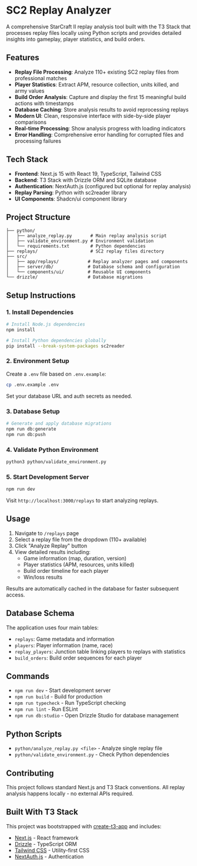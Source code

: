 # SC2 Replay Analyzer

A comprehensive StarCraft II replay analysis tool built with the T3 Stack that processes replay files locally using Python scripts and provides detailed insights into gameplay, player statistics, and build orders.

## Features

- **Replay File Processing**: Analyze 110+ existing SC2 replay files from professional matches
- **Player Statistics**: Extract APM, resource collection, units killed, and army values
- **Build Order Analysis**: Capture and display the first 15 meaningful build actions with timestamps
- **Database Caching**: Store analysis results to avoid reprocessing replays
- **Modern UI**: Clean, responsive interface with side-by-side player comparisons
- **Real-time Processing**: Show analysis progress with loading indicators
- **Error Handling**: Comprehensive error handling for corrupted files and processing failures

## Tech Stack

- **Frontend**: Next.js 15 with React 19, TypeScript, Tailwind CSS
- **Backend**: T3 Stack with Drizzle ORM and SQLite database  
- **Authentication**: NextAuth.js (configured but optional for replay analysis)
- **Replay Parsing**: Python with sc2reader library
- **UI Components**: Shadcn/ui component library

## Project Structure

```
├── python/
│   ├── analyze_replay.py       # Main replay analysis script
│   ├── validate_environment.py # Environment validation
│   └── requirements.txt        # Python dependencies
├── replays/                    # SC2 replay files directory
├── src/
│   ├── app/replays/           # Replay analyzer pages and components
│   ├── server/db/             # Database schema and configuration
│   └── components/ui/         # Reusable UI components
└── drizzle/                   # Database migrations
```

## Setup Instructions

### 1. Install Dependencies

```bash
# Install Node.js dependencies
npm install

# Install Python dependencies globally
pip install --break-system-packages sc2reader
```

### 2. Environment Setup

Create a `.env` file based on `.env.example`:

```bash
cp .env.example .env
```

Set your database URL and auth secrets as needed.

### 3. Database Setup

```bash
# Generate and apply database migrations
npm run db:generate
npm run db:push
```

### 4. Validate Python Environment

```bash
python3 python/validate_environment.py
```

### 5. Start Development Server

```bash
npm run dev
```

Visit `http://localhost:3000/replays` to start analyzing replays.

## Usage

1. Navigate to `/replays` page
2. Select a replay file from the dropdown (110+ available)
3. Click "Analyze Replay" button
4. View detailed results including:
   - Game information (map, duration, version)
   - Player statistics (APM, resources, units killed)
   - Build order timeline for each player
   - Win/loss results

Results are automatically cached in the database for faster subsequent access.

## Database Schema

The application uses four main tables:
- `replays`: Game metadata and information
- `players`: Player information (name, race)  
- `replay_players`: Junction table linking players to replays with statistics
- `build_orders`: Build order sequences for each player

## Commands

- `npm run dev` - Start development server
- `npm run build` - Build for production
- `npm run typecheck` - Run TypeScript checking
- `npm run lint` - Run ESLint
- `npm run db:studio` - Open Drizzle Studio for database management

## Python Scripts

- `python/analyze_replay.py <file>` - Analyze single replay file
- `python/validate_environment.py` - Check Python dependencies

## Contributing

This project follows standard Next.js and T3 Stack conventions. All replay analysis happens locally - no external APIs required.

## Built With T3 Stack

This project was bootstrapped with [create-t3-app](https://create.t3.gg/) and includes:
- [Next.js](https://nextjs.org) - React framework
- [Drizzle](https://orm.drizzle.team) - TypeScript ORM  
- [Tailwind CSS](https://tailwindcss.com) - Utility-first CSS
- [NextAuth.js](https://next-auth.js.org) - Authentication
